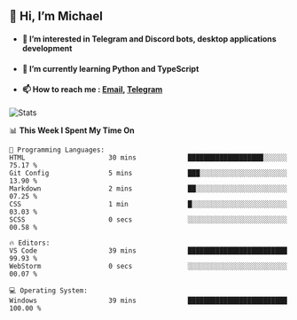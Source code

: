 ## 👋 Hi, I’m Michael
- #### 👀 I’m interested in Telegram and Discord bots, desktop applications development
- #### 🌱 I’m currently learning Python and TypeScript
- #### 📫 How to reach me : [Email](mailto:misha@kurapov.ru), [Telegram](https://t.me/mickr7)

![Stats](https://github-readme-stats.vercel.app/api?username=krpff&show_icons=true&theme=github_dark&hide_border=true&hide=issues&count_private=true&layout=compact)


<!--START_SECTION:waka-->
📊 **This Week I Spent My Time On** 

```text
💬 Programming Languages: 
HTML                     30 mins             ███████████████████░░░░░░   75.17 % 
Git Config               5 mins              ███░░░░░░░░░░░░░░░░░░░░░░   13.90 % 
Markdown                 2 mins              ██░░░░░░░░░░░░░░░░░░░░░░░   07.25 % 
CSS                      1 min               █░░░░░░░░░░░░░░░░░░░░░░░░   03.03 % 
SCSS                     0 secs              ░░░░░░░░░░░░░░░░░░░░░░░░░   00.58 % 

🔥 Editors: 
VS Code                  39 mins             █████████████████████████   99.93 % 
WebStorm                 0 secs              ░░░░░░░░░░░░░░░░░░░░░░░░░   00.07 % 

💻 Operating System: 
Windows                  39 mins             █████████████████████████   100.00 % 
```


<!--END_SECTION:waka-->
